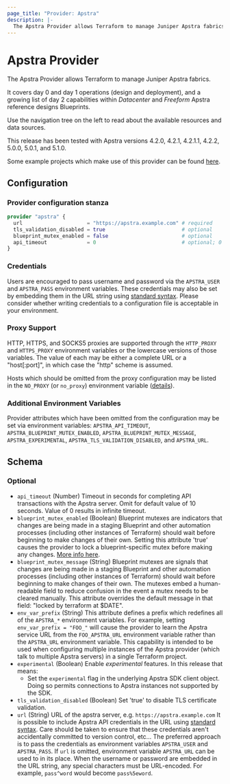 ```yaml
---
page_title: "Provider: Apstra"
description: |-
  The Apstra Provider allows Terraform to manage Juniper Apstra fabrics.
---
```


# Apstra Provider

The Apstra Provider allows Terraform to manage Juniper Apstra fabrics.

It covers day 0 and day 1 operations (design and deployment), and a growing list of day 2 capabilities within *Datacenter* and *Freeform* Apstra reference designs Blueprints.

Use the navigation tree on the left to read about the available resources and data sources.

This release has been tested with Apstra versions 4.2.0, 4.2.1, 4.2.1.1, 4.2.2, 5.0.0, 5.0.1, and 5.1.0.

Some example projects which make use of this provider can be found [here](https://github.com/Juniper/terraform-apstra-examples).

## Configuration

### Provider configuration stanza

```terraform
provider "apstra" {
  url                     = "https://apstra.example.com" # required
  tls_validation_disabled = true                         # optional
  blueprint_mutex_enabled = false                        # optional
  api_timeout             = 0                            # optional; 0 == infinite
}
```

### Credentials

Users are encouraged to pass username and password via the `APSTRA_USER` and
`APSTRA_PASS` environment variables. These credentials may also be set by
embedding them in the URL string using
[standard syntax](https://datatracker.ietf.org/doc/html/rfc1738#section-3.1).
Please consider whether writing credentials to a configuration file is
acceptable in your environment.

### Proxy Support

HTTP, HTTPS, and SOCKS5 proxies are supported through the `HTTP_PROXY` and
`HTTPS_PROXY` environment variables or the lowercase versions of those
variables. The value of each may be either a complete URL or a "host[:port]",
in which case the "http" scheme is assumed.

Hosts which should be omitted from the proxy configuration may be listed in
the `NO_PROXY` (or `no_proxy`) environment variable ([details](https://github.com/golang/go/blob/682a1d2176b02337460aeede0ff9e49429525195/src/vendor/golang.org/x/net/http/httpproxy/proxy.go#L38C1-L50C13)).

### Additional Environment Variables

Provider attributes which have been omitted from the configuration
may be set via environment variables: `APSTRA_API_TIMEOUT`,
`APSTRA_BLUEPRINT_MUTEX_ENABLED`, `APSTRA_BLUEPRINT_MUTEX_MESSAGE`,
`APSTRA_EXPERIMENTAL`, `APSTRA_TLS_VALIDATION_DISABLED`, and `APSTRA_URL`.

<!-- schema generated by tfplugindocs -->
## Schema

### Optional

- `api_timeout` (Number) Timeout in seconds for completing API transactions with the Apstra server. Omit for default value of 10 seconds. Value of 0 results in infinite timeout.
- `blueprint_mutex_enabled` (Boolean) Blueprint mutexes are indicators that changes are being made in a staging Blueprint and other automation processes (including other instances of Terraform) should wait before beginning to make changes of their own. Setting this attribute 'true' causes the provider to lock a blueprint-specific mutex before making any changes. [More info here](https://github.com/Juniper/terraform-provider-apstra/blob/main/kb/blueprint_mutex.md).
- `blueprint_mutex_message` (String) Blueprint mutexes are signals that changes are being made in a staging Blueprint and other automation processes (including other instances of Terraform) should wait before beginning to make changes of their own. The mutexes embed a human-readable field to reduce confusion in the event a mutex needs to be cleared manually. This attribute overrides the default message in that field: "locked by terraform at $DATE".
- `env_var_prefix` (String) This attribute defines a prefix which redefines all of the `APSTRA_*` environment variables. For example, setting `env_var_prefix = "FOO_"` will cause the provider to learn the Apstra service URL from the `FOO_APSTRA_URL` environment variable rather than the `APSTRA_URL` environment variable. This capability is intended to be used when configuring multiple instances of the Apstra provider (which talk to multiple Apstra servers) in a single Terraform project.
- `experimental` (Boolean) Enable *experimental* features. In this release that means:
  - Set the `experimental` flag in the underlying Apstra SDK client object. Doing so permits connections to Apstra instances not supported by the SDK.
- `tls_validation_disabled` (Boolean) Set 'true' to disable TLS certificate validation.
- `url` (String) URL of the apstra server, e.g. `https://apstra.example.com`
 It is possible to include Apstra API credentials in the URL using [standard syntax](https://datatracker.ietf.org/doc/html/rfc1738#section-3.1). Care should be taken to ensure that these credentials aren't accidentally committed to version control, etc... The preferred approach is to pass the credentials as environment variables `APSTRA_USER`  and `APSTRA_PASS`.
 If `url` is omitted, environment variable `APSTRA_URL` can be used to in its place.
 When the username or password are embedded in the URL string, any special characters must be URL-encoded. For example, `pass^word` would become `pass%5eword`.
